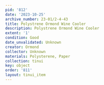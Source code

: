 ```yaml
---
pid: '812'
date: '2023-10-25'
archive_number: 23-01/2-4-43
title: Polystrene Ormond Wine Cooler
description: Polystrene Ormond Wine Cooler
extent: '1'
condition: Good
date_unvalidated: Unknown
creator: Ormond
collector: Unknown
materials: Polysterene, Paper
collection: tinui
key: object
order: '811'
layout: tinui_item
---
```

